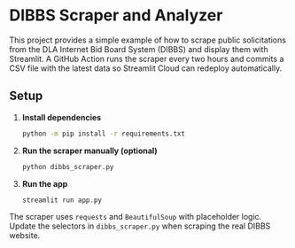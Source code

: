 # DIBBS Scraper and Analyzer

This project provides a simple example of how to scrape public solicitations from the DLA Internet Bid Board System (DIBBS) and display them with Streamlit. A GitHub Action runs the scraper every two hours and commits a CSV file with the latest data so Streamlit Cloud can redeploy automatically.

## Setup

1. **Install dependencies**
   ```bash
   python -m pip install -r requirements.txt
   ```
2. **Run the scraper manually (optional)**
   ```bash
   python dibbs_scraper.py
   ```
3. **Run the app**
   ```bash
   streamlit run app.py
   ```

The scraper uses `requests` and `BeautifulSoup` with placeholder logic. Update the selectors in `dibbs_scraper.py` when scraping the real DIBBS website.
